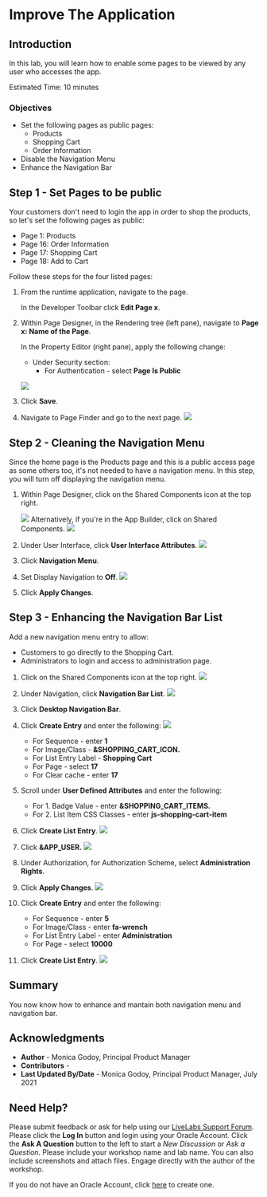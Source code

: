 # Improve The Application

## Introduction

In this lab, you will learn how to enable some pages to be viewed by any user who accesses the app. 

Estimated Time: 10 minutes

### Objectives
- Set the following pages as public pages:
    - Products
    - Shopping Cart
    - Order Information
- Disable the Navigation Menu
- Enhance the Navigation Bar

## **Step 1** - Set Pages to be public
Your customers don't need to login the app in order to shop the products, so let's set the following pages as public:
- Page  1: Products
- Page 16: Order Information
- Page 17: Shopping Cart
- Page 18: Add to Cart

Follow these steps for the four listed pages:

1. From the runtime application, navigate to the page.

    In the Developer Toolbar click **Edit Page x**.

2. Within Page Designer, in the Rendering tree (left pane), navigate to  **Page x: Name of the Page**.

    In the Property Editor (right pane), apply the following change:
    - Under Security section:
        - For Authentication - select **Page Is Public**

    ![](images/public-page.png " ")

3. Click **Save**.

4. Navigate to Page Finder and go to the next page. 
    ![](images/page-finder.png " ")

## **Step 2** - Cleaning the Navigation Menu
Since the home page is the Products page and this is a public access page as some others too, it's not needed to have a navigation menu. 
In this step, you will turn off displaying the navigation menu.

1. Within Page Designer, click on the Shared Components icon at the top right.

    ![](images/shared-components.png " ")
   Alternatively, if you're in the App Builder, click on Shared Components.
   ![](images/shared-components2.png " ")

2. Under User Interface, click **User Interface Attributes**.
    ![](images/interface-attributes.png " ")
3. Click **Navigation Menu**.

4. Set Display Navigation to **Off**.
    ![](images/nav-menu.png " ")

5. Click **Apply Changes**.

## **Step 3** - Enhancing the Navigation Bar List
Add a new navigation menu entry to allow:
- Customers to go directly to the Shopping Cart.
- Administrators to login and access to administration page.

1. Click on the Shared Components icon at the top right.
    ![](images/shared-components3.png " ")
2. Under Navigation, click **Navigation Bar List**.
    ![](images/navigation-bar.png " ")

3. Click **Desktop Navigation Bar**.

4. Click **Create Entry** and enter the following:
![](images/create-entry.png " ")
    - For Sequence - enter **1**
    - For Image/Class - **&SHOPPING\_CART\_ICON.**
    - For List Entry Label - **Shopping Cart**
    - For Page - select **17**
    - For Clear cache - enter **17**
    
5. Scroll under **User Defined Attributes** and enter the following:
    - For 1. Badge Value - enter  **&SHOPPING\_CART\_ITEMS.**
    - For 2. List Item CSS Classes - enter **js-shopping-cart-item**

5. Click **Create List Entry**.
    ![](images/create-entry2.png " ")
    
6. Click **&APP_USER.** 
    ![](images/edit-app-user.png " ")

7. Under Authorization, for Authorization Scheme, select **Administration Rights**.

8. Click **Apply Changes**.
    ![](images/authorization.png " ")

4. Click **Create Entry**  and enter the following:
    - For Sequence - enter **5**
    - For Image/Class - enter **fa-wrench**
    - For List Entry Label - enter **Administration**
    - For Page - select **10000**
    
5. Click **Create List Entry**.
    ![](images/new-entry.png " ")

## **Summary**

You now know how to enhance and mantain both navigation menu and navigation bar.

## **Acknowledgments**

- **Author** - Monica Godoy, Principal Product Manager
- **Contributors** - 
- **Last Updated By/Date** - Monica Godoy, Principal Product Manager, July 2021

## Need Help?
Please submit feedback or ask for help using our [LiveLabs Support Forum](https://community.oracle.com/tech/developers/categories/oracle-apex-development-workshops). Please click the **Log In** button and login using your Oracle Account. Click the **Ask A Question** button to the left to start a *New Discussion* or *Ask a Question*.  Please include your workshop name and lab name.  You can also include screenshots and attach files.  Engage directly with the author of the workshop.

If you do not have an Oracle Account, click [here](https://profile.oracle.com/myprofile/account/create-account.jspx) to create one.
